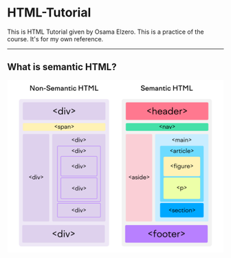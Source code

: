 # HTML-Tutorial

This is HTML Tutorial given by Osama Elzero. This is a practice of the course. It's for my own reference.

---

## What is semantic HTML?
![Semantic HTML](/semantics%20in%20html.png)